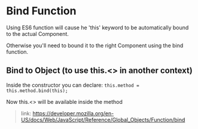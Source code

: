 # Bind Function

Using ES6 function will cause he 'this' keyword to be automatically bound to the actual Component.

Otherwise you'll need to bound it to the right Component using the bind function.

## Bind to Object (to use this.<> in another context)

Inside the constructor you can declare:
<code>this.method = this.method.bind(this);</code>

Now this.<> will be available inside the method

>link: https://developer.mozilla.org/en-US/docs/Web/JavaScript/Reference/Global_Objects/Function/bind